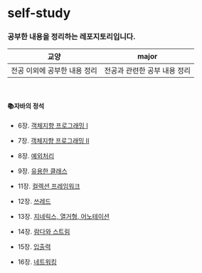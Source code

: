 # self-study

### 공부한 내용을 정리하는 레포지토리입니다.


|교양|major|
|---|---|
|전공 이외에 공부한 내용 정리|전공과 관련한 공부 내용 정리|


<br/>

#### 📚자바의 정석
- <p>6장. <a href="https://github.com/chchlee/self-study/blob/java/major/%EC%88%98%EC%97%85/%EC%9E%90%EB%B0%94%EC%9D%98%EC%A0%95%EC%84%9D/Chap6.%EA%B0%9D%EC%B2%B4%EC%A7%80%ED%96%A5%20%ED%94%84%EB%A1%9C%EA%B7%B8%EB%9E%98%EB%B0%8D.md">객체지향 프로그래밍 I</a>
</p>

- <p>7장. <a href="https://github.com/chchlee/self-study/blob/java/major/%EC%88%98%EC%97%85/%EC%9E%90%EB%B0%94%EC%9D%98%EC%A0%95%EC%84%9D/Chap7.%EA%B0%9D%EC%B2%B4%EC%A7%80%ED%96%A5%20%ED%94%84%EB%A1%9C%EA%B7%B8%EB%9E%98%EB%B0%8D%202.md">객체지향 프로그래밍 II</a>
</p>

- <p>8장. <a href="https://github.com/chchlee/self-study/blob/java/major/%EC%88%98%EC%97%85/%EC%9E%90%EB%B0%94%EC%9D%98%EC%A0%95%EC%84%9D/Chap8.%EC%98%88%EC%99%B8%EC%B2%98%EB%A6%AC.md">예외처리</a>
</p>

- <p>9장. <a href="https://github.com/chchlee/self-study/blob/java/major/%EC%88%98%EC%97%85/%EC%9E%90%EB%B0%94%EC%9D%98%EC%A0%95%EC%84%9D/Chap9.%EC%9C%A0%EC%9A%A9%ED%95%9C%ED%81%B4%EB%9E%98%EC%8A%A4.md">유용한 클래스</a>
</p>

- <p>11장. <a href="https://github.com/chchlee/self-study/blob/java/major/%EC%88%98%EC%97%85/%EC%9E%90%EB%B0%94%EC%9D%98%EC%A0%95%EC%84%9D/Chap11.%20%EC%BB%AC%EB%A0%89%EC%85%98%ED%94%84%EB%A0%88%EC%9E%84%EC%9B%8C%ED%81%AC.md">컬렉션 프레임워크</a>
</p>

- <p>12장. <a href="https://github.com/chchlee/self-study/blob/java/major/%EC%88%98%EC%97%85/%EC%9E%90%EB%B0%94%EC%9D%98%EC%A0%95%EC%84%9D/Chap12.%20%EC%93%B0%EB%A0%88%EB%93%9C.md">쓰레드</a>
</p>

- <p>13장. <a href="https://github.com/chchlee/self-study/blob/java/major/%EC%88%98%EC%97%85/%EC%9E%90%EB%B0%94%EC%9D%98%EC%A0%95%EC%84%9D/Chap13.%20%EC%A7%80%EB%84%A4%EB%A6%AD%EC%8A%A4%2C%20%EC%97%B4%EA%B1%B0%ED%98%95%2C%20%EC%95%A0%EB%84%88%ED%85%8C%EC%9D%B4%EC%85%98.md">지네릭스, 열거형, 어노테이션</a>
</p>

- <p>14장. <a href="https://github.com/chchlee/self-study/blob/java/major/%EC%88%98%EC%97%85/%EC%9E%90%EB%B0%94%EC%9D%98%EC%A0%95%EC%84%9D/Chap14.%20%EB%9E%8C%EB%8B%A4%EC%99%80%20%EC%8A%A4%ED%8A%B8%EB%A6%BC.md">람다와 스트림</a>
</p>

- <p>15장. <a href="https://github.com/chchlee/self-study/blob/java/major/%EC%88%98%EC%97%85/%EC%9E%90%EB%B0%94%EC%9D%98%EC%A0%95%EC%84%9D/Chap15.%20%EC%9E%85%EC%B6%9C%EB%A0%A5.md">입출력</a>
</p>

- <p>16장. <a href="https://github.com/chchlee/self-study/blob/java/major/%EC%88%98%EC%97%85/%EC%9E%90%EB%B0%94%EC%9D%98%EC%A0%95%EC%84%9D/Chap16.%20%EB%84%A4%ED%8A%B8%EC%9B%8C%ED%82%B9.md">네트워킹</a>
</p> 
